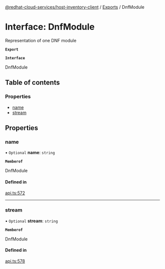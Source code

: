 [@redhat-cloud-services/host-inventory-client](../README.md) / [Exports](../modules.md) / DnfModule

# Interface: DnfModule

Representation of one DNF module

**`Export`**

**`Interface`**

DnfModule

## Table of contents

### Properties

- [name](DnfModule.md#name)
- [stream](DnfModule.md#stream)

## Properties

### name

• `Optional` **name**: `string`

**`Memberof`**

DnfModule

#### Defined in

[api.ts:572](https://github.com/gkarat/javascript-clients/blob/master/packages/host-inventory/api.ts#L572)

___

### stream

• `Optional` **stream**: `string`

**`Memberof`**

DnfModule

#### Defined in

[api.ts:578](https://github.com/gkarat/javascript-clients/blob/master/packages/host-inventory/api.ts#L578)
